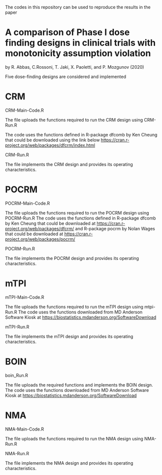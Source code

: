 The codes in this repository can be used to reproduce the results in the paper

# A comparison of Phase I dose finding designs in clinical trials with monotonicity assumption violation

by R. Abbas, C.Rossoni, T. Jaki, X. Paoletti, and P. Mozgunov (2020)

Five dose-finding designs are considered and implemented


# CRM

CRM-Main-Code.R

The file uploads the functions required to run the CRM design using CRM-Run.R

The code uses the functions defined in R-package dfcomb by Ken Cheung that could be downloaded using the link below
https://cran.r-project.org/web/packages/dfcrm/index.html

CRM-Run.R

The file implements the CRM design and provides its operating characteristics.



# POCRM

POCRM-Main-Code.R

The file uploads the functions required to run the POCRM design using POCRM-Run.R
The code uses the functions defined in R-package dfcomb by Ken Cheung that could be downloaded at
https://cran.r-project.org/web/packages/dfcrm/ and R-package pocrm by Nolan Wages that could be downloaded at https://cran.r-project.org/web/packages/pocrm/

POCRM-Run.R

The file implements the POCRM design and provides its operating characteristics.


# mTPI

mTPI-Main-Code.R

The file uploads the functions required to run the mTPI design using mtpi-Run.R
The code uses the functions downloaded from MD Anderson Software Kiosk at https://biostatistics.mdanderson.org/SoftwareDownload

mTPI-Run.R

The file implements the mTPI design and provides its operating characteristics.

# BOIN

boin_Run.R

The file uploads the required functions and implements the BOIN design. The code uses the functions downloaded from MD Anderson Software Kiosk at https://biostatistics.mdanderson.org/SoftwareDownload


# NMA

NMA-Main-Code.R

The file uploads the functions required to run the NMA design using NMA-Run.R

NMA-Run.R

The file implements the NMA design and provides its operating characteristics.


